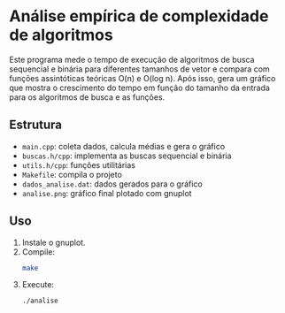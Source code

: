 # Análise empírica de complexidade de algoritmos

Este programa mede o tempo de execução de algoritmos de busca sequencial e binária para diferentes tamanhos de vetor e compara com funções assintóticas teóricas O(n) e O(log n). Após isso, gera um gráfico que mostra o crescimento do tempo em função do tamanho da entrada para os algoritmos de busca e as funções.

## Estrutura
- `main.cpp`: coleta dados, calcula médias e gera o gráfico  
- `buscas.h/cpp`: implementa as buscas sequencial e binária  
- `utils.h/cpp`: funções utilitárias  
- `Makefile`: compila o projeto
- `dados_analise.dat`: dados gerados para o gráfico  
- `analise.png`: gráfico final plotado com gnuplot

## Uso
1. Instale o gnuplot.
2. Compile:
   ```bash
   make
3. Execute:
   ```bash
   ./analise
